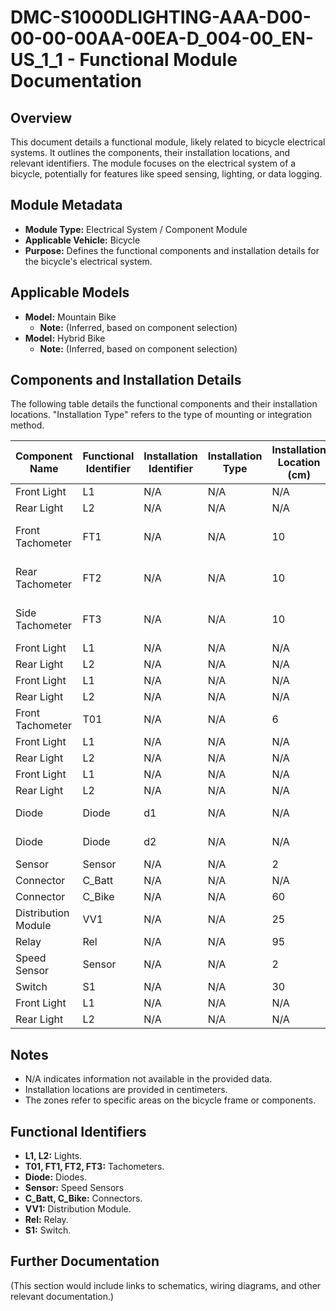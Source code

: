 # DMC-S1000DLIGHTING-AAA-D00-00-00-00AA-00EA-D_004-00_EN-US_1_1 - Functional Module Documentation

## Overview

This document details a functional module, likely related to bicycle electrical systems. It outlines the components, their installation locations, and relevant identifiers. The module focuses on the electrical system of a bicycle, potentially for features like speed sensing, lighting, or data logging.

## Module Metadata

*   **Module Type:** Electrical System / Component Module
*   **Applicable Vehicle:** Bicycle
*   **Purpose:** Defines the functional components and installation details for the bicycle's electrical system.

## Applicable Models

*   **Model:** Mountain Bike
    *   **Note:** (Inferred, based on component selection)
*   **Model:** Hybrid Bike
    *   **Note:** (Inferred, based on component selection)

## Components and Installation Details

The following table details the functional components and their installation locations. "Installation Type" refers to the type of mounting or integration method.

| Component Name | Functional Identifier | Installation Identifier | Installation Type | Installation Location (cm) | Notes |
|---|---|---|---|---|---|
| Front Light | L1 | N/A | N/A | N/A | N/A |
| Rear Light | L2 | N/A | N/A | N/A | N/A |
| Front Tachometer | FT1 | N/A | N/A | 10 | GT-002-WD |
| Rear Tachometer | FT2 | N/A | N/A | 10 | GT-004-WD |
| Side Tachometer | FT3 | N/A | N/A | 10 | GT-004-WD |
| Front Light | L1 | N/A | N/A | N/A | N/A |
| Rear Light | L2 | N/A | N/A | N/A | N/A |
| Front Light | L1 | N/A | N/A | N/A | N/A |
| Rear Light | L2 | N/A | N/A | N/A | N/A |
| Front Tachometer | T01 | N/A | N/A | 6 |  |
| Front Light | L1 | N/A | N/A | N/A | N/A |
| Rear Light | L2 | N/A | N/A | N/A | N/A |
| Front Light | L1 | N/A | N/A | N/A | N/A |
| Rear Light | L2 | N/A | N/A | N/A | N/A |
| Diode | Diode | d1 | N/A | N/A | Zone 100 |
| Diode | Diode | d2 | N/A | N/A | Zone 300 |
| Sensor | Sensor | N/A | N/A | 2 |  |
| Connector | C_Batt | N/A | N/A | N/A | Sealed |
| Connector | C_Bike | N/A | N/A | 60 |  |
| Distribution Module | VV1 | N/A | N/A | 25 |  |
| Relay | Rel | N/A | N/A | 95 |  |
| Speed Sensor | Sensor | N/A | N/A | 2 |  |
| Switch | S1 | N/A | N/A | 30 |  |
| Front Light | L1 | N/A | N/A | N/A | N/A |
| Rear Light | L2 | N/A | N/A | N/A | N/A |

## Notes

*   N/A indicates information not available in the provided data.
*   Installation locations are provided in centimeters.
*   The zones refer to specific areas on the bicycle frame or components.

## Functional Identifiers

*   **L1, L2:** Lights.
*   **T01, FT1, FT2, FT3:** Tachometers.
*   **Diode:** Diodes.
*   **Sensor:** Speed Sensors
*   **C_Batt, C_Bike:** Connectors.
*   **VV1:** Distribution Module.
*   **Rel:** Relay.
*   **S1:** Switch.

## Further Documentation

(This section would include links to schematics, wiring diagrams, and other relevant documentation.)
